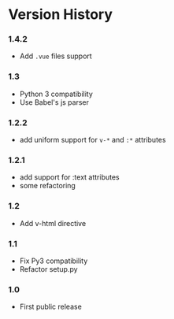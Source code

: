 Version History
===

### 1.4.2

* Add `.vue` files support

### 1.3 
* Python 3 compatibility
* Use Babel's js parser 

### 1.2.2
* add uniform support for `v-*` and `:*` attributes

### 1.2.1
* add support for :text attributes
* some refactoring

### 1.2

* Add v-html directive

### 1.1

* Fix Py3 compatibility
* Refactor setup.py

### 1.0 

* First public release
